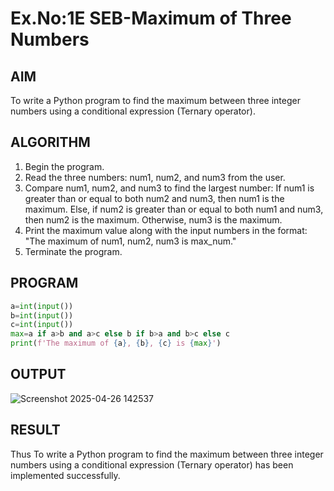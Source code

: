 # Ex.No:1E SEB-Maximum of Three Numbers

## AIM  
To write a Python program to find the maximum between three integer numbers using a conditional expression (Ternary operator).

## ALGORITHM  
1. Begin the program.
2. Read the three numbers: num1, num2, and num3 from the user.
3. Compare num1, num2, and num3 to find the largest number:
If num1 is greater than or equal to both num2 and num3, then num1 is the maximum.
Else, if num2 is greater than or equal to both num1 and num3, then num2 is the maximum.
Otherwise, num3 is the maximum.
4. Print the maximum value along with the input numbers in the format:
"The maximum of num1, num2, num3 is max_num."
5. Terminate the program.

## PROGRAM
```python
a=int(input())
b=int(input())
c=int(input())
max=a if a>b and a>c else b if b>a and b>c else c
print(f'The maximum of {a}, {b}, {c} is {max}')
```
## OUTPUT
![Screenshot 2025-04-26 142537](https://github.com/user-attachments/assets/aa8645b1-f19a-4dee-af55-8feab10c227d)

## RESULT
Thus To write a Python program to find the maximum between three integer numbers using a conditional expression (Ternary operator) has been implemented successfully.
